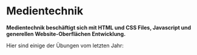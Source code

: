 # Medientechnik
**Medientechnik beschäftigt sich mit HTML und CSS Files, Javascript und generellen Website-Oberflächen Entwicklung.**

Hier sind einige der Übungen vom letzten Jahr: